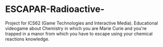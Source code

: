 # ESCAPAR-Radioactive-
Project for ICS62 (Game Technologies and Interactive Media). Educational videogame about Chemistry in which you are Marie Curie and you're trapped in a manor from which you have to escape using your chemical reactions knowledge.
